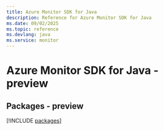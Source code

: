 ```yaml
---
title: Azure Monitor SDK for Java
description: Reference for Azure Monitor SDK for Java
ms.date: 09/02/2025
ms.topic: reference
ms.devlang: java
ms.service: monitor
---
```

# Azure Monitor SDK for Java - preview
## Packages - preview
[!INCLUDE [packages](monitor-index.md)]
